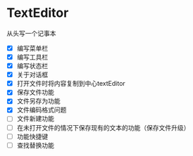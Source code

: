 # TextEditor

从头写一个记事本

* [X] 编写菜单栏
* [X] 编写工具栏
* [X] 编写状态栏
* [X] 关于对话框
* [X] 打开文件时将内容复制到中心textEditor
* [X] 保存文件功能
* [X] 文件另存为功能
* [X] 文件编码格式问题
* [ ] 文件新建功能
* [ ] 在未打开文件的情况下保存现有的文本的功能（保存文件升级）
* [ ] 功能快捷键
* [ ] 查找替换功能
